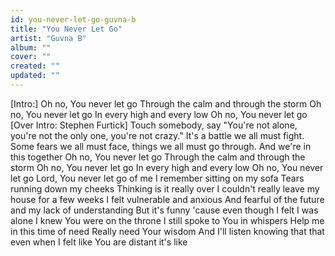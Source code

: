 ```yaml
---
id: you-never-let-go-guvna-b
title: "You Never Let Go"
artist: "Guvna B"
album: ""
cover: ""
created: ""
updated: ""
---
```


[Intro:]
Oh no, You never let go
Through the calm and through the storm
Oh no, You never let go
In every high and every low
Oh no, You never let go
[Over Intro: Stephen Furtick]
Touch somebody, say "You're not alone, you're not the only one, you're not crazy." It's a battle we all must fight. Some fears we all must face, things we all must go through. And we're in this together
Oh no, You never let go
Through the calm and through the storm
Oh no, You never let go
In every high and every low
Oh no, You never let go
Lord, You never let go of me
I remember sitting on my sofa
Tears running down my cheeks
Thinking is it really over
I couldn't really leave my house for a few weeks
I felt vulnerable and anxious
And fearful of the future and my lack of understanding
But it's funny 'cause even though I felt I was alone
I knew You were on the throne
I still spoke to You in whispers
Help me in this time of need
Really need Your wisdom
And I'll listen knowing that that even when I felt like You are distant it's like